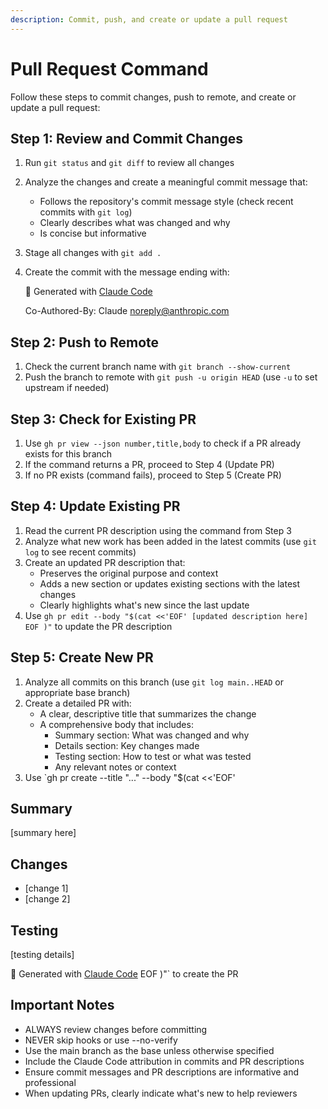 ```yaml
---
description: Commit, push, and create or update a pull request
---
```


# Pull Request Command

Follow these steps to commit changes, push to remote, and create or update a pull request:

## Step 1: Review and Commit Changes

1. Run `git status` and `git diff` to review all changes
2. Analyze the changes and create a meaningful commit message that:
   - Follows the repository's commit message style (check recent commits with `git log`)
   - Clearly describes what was changed and why
   - Is concise but informative
3. Stage all changes with `git add .`
4. Create the commit with the message ending with:

   🤖 Generated with [Claude Code](https://claude.com/claude-code)

   Co-Authored-By: Claude <noreply@anthropic.com>

## Step 2: Push to Remote

1. Check the current branch name with `git branch --show-current`
2. Push the branch to remote with `git push -u origin HEAD` (use `-u` to set upstream if needed)

## Step 3: Check for Existing PR

1. Use `gh pr view --json number,title,body` to check if a PR already exists for this branch
2. If the command returns a PR, proceed to Step 4 (Update PR)
3. If no PR exists (command fails), proceed to Step 5 (Create PR)

## Step 4: Update Existing PR

1. Read the current PR description using the command from Step 3
2. Analyze what new work has been added in the latest commits (use `git log` to see recent commits)
3. Create an updated PR description that:
   - Preserves the original purpose and context
   - Adds a new section or updates existing sections with the latest changes
   - Clearly highlights what's new since the last update
4. Use `gh pr edit --body "$(cat <<'EOF'
[updated description here]
EOF
)"` to update the PR description

## Step 5: Create New PR

1. Analyze all commits on this branch (use `git log main..HEAD` or appropriate base branch)
2. Create a detailed PR with:
   - A clear, descriptive title that summarizes the change
   - A comprehensive body that includes:
     - Summary section: What was changed and why
     - Details section: Key changes made
     - Testing section: How to test or what was tested
     - Any relevant notes or context
3. Use `gh pr create --title "..." --body "$(cat <<'EOF'
## Summary
[summary here]

## Changes
- [change 1]
- [change 2]

## Testing
[testing details]

🤖 Generated with [Claude Code](https://claude.com/claude-code)
EOF
)"` to create the PR

## Important Notes

- ALWAYS review changes before committing
- NEVER skip hooks or use --no-verify
- Use the main branch as the base unless otherwise specified
- Include the Claude Code attribution in commits and PR descriptions
- Ensure commit messages and PR descriptions are informative and professional
- When updating PRs, clearly indicate what's new to help reviewers
